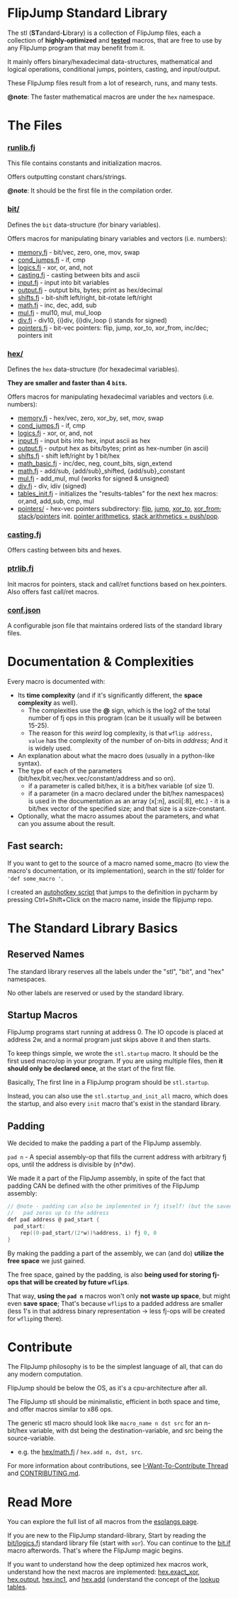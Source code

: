 # FlipJump Standard Library

The stl (**ST**andard-**L**ibrary) is a collection of FlipJump files, each a collection of **highly-optimized** and **[tested](../../tests/README.md)** macros, that are free to use by any FlipJump program that may benefit from it.

It mainly offers binary/hexadecimal data-structures, mathematical and logical operations, conditional jumps, pointers, casting, and input/output.

These FlipJump files result from a lot of research, runs, and many tests. 

**@note**: The faster mathematical macros are under the `hex` namespace.


# The Files

### [runlib.fj](runlib.fj)
This file contains constants and initialization macros.

Offers outputting constant chars/strings.

**@note**: It should be the first file in the compilation order.

### [bit/](bit/)
Defines the `bit` data-structure (for binary variables).

Offers macros for manipulating binary variables and vectors (i.e. numbers):

- [memory.fj](bit/memory.fj) - bit/vec, zero, one, mov, swap
- [cond_jumps.fj](bit/cond_jumps.fj) - if, cmp
- [logics.fj](bit/logics.fj) - xor, or, and, not
- [casting.fj](bit/casting.fj) - casting between bits and ascii
- [input.fj](bit/input.fj) - input into bit variables
- [output.fj](bit/output.fj) - output bits, bytes; print as hex/decimal
- [shifts.fj](bit/shifts.fj) - bit-shift left/right, bit-rotate left/right
- [math.fj](bit/math.fj) - inc, dec, add, sub
- [mul.fj](bit/mul.fj) - mul10, mul, mul_loop
- [div.fj](bit/div.fj) - div10, {i}div, {i}div_loop (i stands for signed)
- [pointers.fj](bit/pointers.fj) - bit-vec pointers: flip, jump, xor_to, xor_from, inc/dec; pointers init

### [hex/](hex/)
Defines the `hex` data-structure (for hexadecimal variables).

**They are smaller and faster than 4 `bit`s.** 

Offers macros for manipulating hexadecimal variables and vectors (i.e. numbers):

- [memory.fj](hex/memory.fj) - hex/vec, zero, xor_by, set, mov, swap
- [cond_jumps.fj](hex/cond_jumps.fj) - if, cmp
- [logics.fj](hex/logics.fj) - xor, or, and, not
- [input.fj](hex/input.fj) - input bits into hex, input ascii as hex
- [output.fj](hex/output.fj) - output hex as bits/bytes; print as hex-number (in ascii)
- [shifts.fj](hex/shifts.fj) - shift left/right by 1 bit/hex
- [math_basic.fj](hex/math_basic.fj) - inc/dec, neg, count_bits, sign_extend
- [math.fj](hex/math.fj) - add/sub, {add/sub}_shifted, {add/sub}_constant
- [mul.fj](hex/mul.fj) - add_mul, mul (works for signed & unsigned)
- [div.fj](hex/div.fj) - div, idiv (signed)
- [tables_init.fj](hex/tables_init.fj) - initializes the "results-tables" for the next hex macros: or,and, add,sub, cmp, mul
- [pointers/](hex/pointers/) - hex-vec pointers subdirectory: [flip](hex/pointers/xor_to_pointer.fj), [jump](hex/pointers/basic_pointers.fj), [xor_to](hex/pointers/xor_to_pointer.fj), [xor_from](hex/pointers/xor_from_pointer.fj); [stack](hex/pointers/stack.fj)/[pointers](hex/pointers/basic_pointers.fj) init. [pointer arithmetics](hex/pointers/pointer_arithmetics.fj), [stack arithmetics + push/pop](hex/pointers/stack.fj).

### [casting.fj](casting.fj)
Offers casting between bits and hexes.

### [ptrlib.fj](ptrlib.fj)
Init macros for pointers, stack and call/ret functions based on hex.pointers. Also offers fast call/ret macros.

### [conf.json](conf.json)
A configurable json file that maintains ordered lists of the standard library files. 


# Documentation & Complexities
Every macro is documented with:
- Its **time complexity** (and if it's significantly different, the **space complexity** as well).
  - The complexities use the **@** sign, which is the log2 of the total number of fj ops in this program (can be it usually will be between 15-25).
  - The reason for this _weird_ log complexity, is that `wflip address, value` has the complexity of the number of on-bits in _address_; And it is widely used.
- An explanation about what the macro does (usually in a python-like syntax).
- The type of each of the parameters (bit/hex/bit.vec/hex.vec/constant/address and so on).
  - if a parameter is called bit/hex, it is a bit/hex variable (of size 1).
  - if a parameter (in a macro declared under the bit/hex namespaces) is used in the documentation as an array (x[:n], ascii[:8], etc.) - it is a bit/hex vector of the specified size; and that size is a size-constant.
- Optionally, what the macro assumes about the parameters, and what can you assume about the result.

## Fast search:
If you want to get to the source of a macro named some_macro (to view the macro's documentation, or its implementation), search in the stl/ folder for `'def some_macro '`.

I created an [autohotkey script](../../ide-extensions/pycharm/fj-pycharm-def-finder.ahk) that jumps to the definition in pycharm by pressing Ctrl+Shift+Click on the macro name, inside the flipjump repo.


# The Standard Library Basics

## Reserved Names
The standard library reserves all the labels under the "stl", "bit", and "hex" namespaces.

No other labels are reserved or used by the standard library.


## Startup Macros
FlipJump programs start running at address 0. The IO opcode is placed at address 2w, and a normal program just skips above it and then starts.

To keep things simple, we wrote the ```stl.startup``` macro. It should be the first used macro/op in your program. If you are using multiple files, then **it should only be declared once**, at the start of the first file.

Basically, The first line in a FlipJump program should be ```stl.startup```.

Instead, you can also use the ```stl.startup_and_init_all``` macro, which does the startup, and also every ```init``` macro that's exist in the standard library.

## Padding
We decided to make the padding a part of the FlipJump assembly.

```pad n``` - A special assembly-op that fills the current address with arbitrary fj ops, until the address is divisible by (n*dw).

We made it a part of the FlipJump assembly, in spite of the fact that padding CAN be defined with the other primitives of the FlipJump assembly:
```c
// @note - padding can also be implemented in fj itself! (but the saved-word pad is more compile-time efficient)
//   pad zeros up to the address
def pad address @ pad_start {
  pad_start:
    rep((0-pad_start/(2*w))%address, i) fj 0, 0
}
```
By making the padding a part of the assembly, we can (and do) **utilize the free space** we just gained.

The free space, gained by the padding, is also **being used for storing fj-ops that will be created by future ```wflip```s**. 

That way, **using the ```pad n```** macros won't only **not waste up space**, but might even **save space**; That's because ```wflip```s to a padded address are smaller (less 1's in that address binary representation -> less fj-ops will be created for ```wflip```ing there).

# Contribute

The FlipJump philosophy is to be the simplest language of all, that can do any modern computation.

FlipJump should be below the OS, as it's a cpu-architecture after all.

The FlipJump stl should be minimalistic, efficient in both space and time, and offer macros similar to x86 ops.

The generic stl macro should look like `macro_name n dst src` for an n-bit/hex variable, with dst being the destination-variable, and src being the source-variable.
- e.g. the [hex/math.fj](hex/math.fj) / `hex.add n, dst, src`. 

For more information about contributions, see [I-Want-To-Contribute Thread](https://github.com/tomhea/flip-jump/discussions/148) and [CONTRIBUTING.md](../../CONTRIBUTING.md).


# Read More

You can explore the full list of all macros from the [esolangs page](https://esolangs.org/wiki/FlipJump#The_Standard_Library).

If you are new to the FlipJump standard-library, Start by reading the [bit/logics.fj](bit/logics.fj) standard library file (start with `xor`). You can continue to the [bit.if](bit/cond_jumps.fj) macro afterwords. That's where the FlipJump magic begins.

If you want to understand how the deep optimized hex macros work, understand how the next macros are implemented: [hex.exact_xor](hex/logics.fj), [hex.output](hex/output.fj), [hex.inc1](hex/math_basic.fj), and [hex.add](hex/math.fj) (understand the concept of the [lookup tables](https://esolangs.org/wiki/FlipJump#Lookup_Tables).
